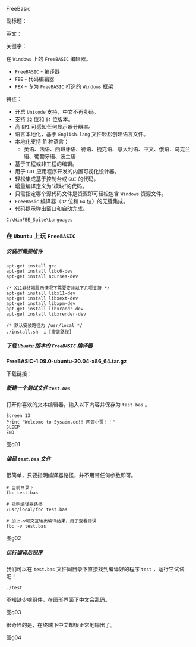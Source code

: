 FreeBasic

副标题：

英文：

关键字：





在 `Windows` 上的 `FreeBASIC` 编辑器。



* `FreeBASIC` - 编译器
* `FBE` - 代码编辑器
* `FBX` - 专为 `FreeBASIC` 打造的 `Windows` 框架



特征： 

- 开启 `Unicode` 支持，中文不再乱码。 
- 支持 `32` 位和 `64` 位版本。 
- 高 `DPI` 可感知任何显示器分辨率。 
- 语言本地化，基于 `English.lang` 文件轻松创建语言文件。 
- 本地化支持 11 种语言： 
  - 英语、法语、西班牙语、德语、捷克语、意大利语、中文、俄语、乌克兰语、葡萄牙语、波兰语 
- 基于工程或非工程的编辑。 
- 用于 `GUI` 应用程序开发的内置可视化设计器。 
- 轻松集成基于控制台或 `GUI` 的代码。 
- 增量编译定义为“模块”的代码。 
- 只需指定哪个源代码文件是资源即可轻松包含 `Windows` 资源文件。 
- `FreeBasic` 编译器（`32` 位和 `64` 位）的无缝集成。 
- 代码提示弹出窗口和自动完成。 





```
C:\WinFBE_Suite\Languages
```







### 在 `Ubuntu` 上玩 `FreeBASIC`



##### 安装所需要组件

```
apt-get install gcc
apt-get install libc6-dev 
apt-get install ncurses-dev

/* X11非终端显示情况下需要安装以下几项支持 */ 
apt-get install libx11-dev
apt-get install libxext-dev
apt-get install libxpm-dev
apt-get install libxrandr-dev
apt-get install libxrender-dev

/* 默认安装路径为 /usr/local */
./install.sh -i [安装路径]
```



##### 下载 `Ubuntu` 版本的 `FreeBASIC` 编译器



**FreeBASIC-1.09.0-ubuntu-20.04-x86_64.tar.gz**

下载链接：





##### 新建一个测试文件 `test.bas`

打开你喜欢的文本编辑器，输入以下内容并保存为 `test.bas` 。

```
Screen 13
Print "Welcome to Sysadm.cc!! 网管小贾！！"
SLEEP
END
```

图g01



##### 编译 `test.bas` 文件

很简单，只要指明编译器路径，并不用带任何参数即可。

```
# 当前目录下
fbc test.bas

# 指明编译器路径
/usr/local/fbc test.bas

# 加上-v可交互输出编译结果，用于查看错误
fbc -v test.bas
```

图g02



##### 运行编译后程序

我们可以在 `test.bas` 文件同目录下直接找到编译好的程序 `test` ，运行它试试吧！

```
./test
```



不知缺少啥组件，在图形界面下中文会乱码。

图g03



很奇怪的是，在终端下中文却很正常地输出了。

图g04



